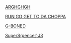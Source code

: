 [ARGHGHGH](pages/arghghgh)

[RUN GO GET TO DA CHOPPA](pages/rungogettodachoppa)

[G-BONED](pages/gboned)

[SuperS(pencer)J3](pages/spencer)
